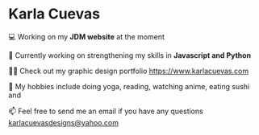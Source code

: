 # Karla Cuevas

💻 Working on my <strong>JDM website</strong> at the moment

🌻 Currently working on strengthening my skills in <strong> Javascript and Python </strong>

👨‍💻 Check out my graphic design portfolio https://www.karlacuevas.com

🎯 My hobbies include doing yoga, reading, watching anime, eating sushi and 

📫 Feel free to send me an email if you have any questions karlacuevasdesigns@yahoo.com
